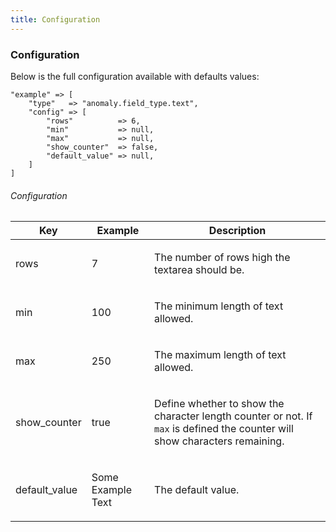 ```yaml
---
title: Configuration 
---
```


### Configuration

Below is the full configuration available with defaults values:

    "example" => [
        "type"   => "anomaly.field_type.text",
        "config" => [
            "rows"          => 6,
            "min"           => null,
            "max"           => null,
            "show_counter"  => false,
            "default_value" => null,
        ]
    ]

###### Configuration

<table class="table table-bordered table-striped">

<thead>

<tr>

<th>Key</th>

<th>Example</th>

<th>Description</th>

</tr>

</thead>

<tbody>

<tr>

<td>

rows

</td>

<td>

7

</td>

<td>

The number of rows high the textarea should be.

</td>

</tr>

<tr>

<td>

min

</td>

<td>

100

</td>

<td>

The minimum length of text allowed.

</td>

</tr>

<tr>

<td>

max

</td>

<td>

250

</td>

<td>

The maximum length of text allowed.

</td>

</tr>

<tr>

<td>

show_counter

</td>

<td>

true

</td>

<td>

Define whether to show the character length counter or not. If `max` is defined the counter will show characters remaining.

</td>

</tr>

<tr>

<td>

default_value

</td>

<td>

Some Example Text

</td>

<td>

The default value.

</td>

</tr>

</tbody>

</table>
